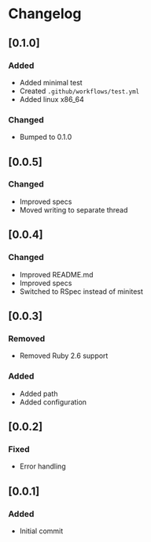 # Changelog

## [0.1.0]
### Added
- Added minimal test
- Created `.github/workflows/test.yml`
- Added linux x86_64

### Changed
- Bumped to 0.1.0

## [0.0.5] 
### Changed
- Improved specs
- Moved writing to separate thread

## [0.0.4] 
### Changed
- Improved README.md
- Improved specs
- Switched to RSpec instead of minitest

## [0.0.3] 
### Removed
- Removed Ruby 2.6 support

### Added
- Added path
- Added configuration

## [0.0.2] 
### Fixed
- Error handling

## [0.0.1] 
### Added
- Initial commit
